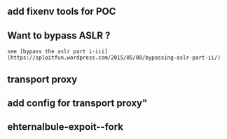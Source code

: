 ## add fixenv tools for  POC 
## Want to bypass ASLR ?
    see [bypass the aslr part i-iii](https://sploitfun.wordpress.com/2015/05/08/bypassing-aslr-part-ii/)
## transport proxy
## add config for transport proxy"
## ehternalbule-expoit--fork

